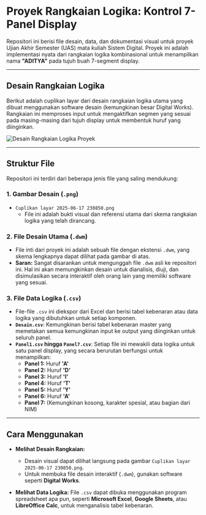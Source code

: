 # Proyek Rangkaian Logika: Kontrol 7-Panel Display

Repositori ini berisi file desain, data, dan dokumentasi visual untuk proyek Ujian Akhir Semester (UAS) mata kuliah Sistem Digital. Proyek ini adalah implementasi nyata dari rangkaian logika kombinasional untuk menampilkan nama **"ADITYA"** pada tujuh buah 7-segment display.

---

## Desain Rangkaian Logika

Berikut adalah cuplikan layar dari desain rangkaian logika utama yang dibuat menggunakan software desain (kemungkinan besar Digital Works). Rangkaian ini memproses input untuk mengaktifkan segmen yang sesuai pada masing-masing dari tujuh display untuk membentuk huruf yang diinginkan.

![Desain Rangkaian Logika Proyek](<Cuplikan layar 2025-06-17 230850.png>)

---

## Struktur File

Repositori ini terdiri dari beberapa jenis file yang saling mendukung:

### 1. Gambar Desain (`.png`)
* `Cuplikan layar 2025-06-17 230850.png`
    * File ini adalah bukti visual dan referensi utama dari skema rangkaian logika yang telah dirancang.

### 2. File Desain Utama (`.dwm`)
* File inti dari proyek ini adalah sebuah file dengan ekstensi `.dwm`, yang skema lengkapnya dapat dilihat pada gambar di atas.
* **Saran:** Sangat disarankan untuk mengunggah file `.dwm` asli ke repositori ini. Hal ini akan memungkinkan desain untuk dianalisis, diuji, dan disimulasikan secara interaktif oleh orang lain yang memiliki software yang sesuai.

### 3. File Data Logika (`.csv`)
* File-file `.csv` ini diekspor dari Excel dan berisi tabel kebenaran atau data logika yang dibutuhkan untuk setiap komponen.
* **`Desain.csv`**: Kemungkinan berisi tabel kebenaran master yang memetakan semua kemungkinan input ke output yang diinginkan untuk seluruh panel.
* **`Panel1.csv` hingga `Panel7.csv`**: Setiap file ini mewakili data logika untuk satu panel display, yang secara berurutan berfungsi untuk menampilkan:
    * **Panel 1:** Huruf **'A'**
    * **Panel 2:** Huruf **'D'**
    * **Panel 3:** Huruf **'I'**
    * **Panel 4:** Huruf **'T'**
    * **Panel 5:** Huruf **'Y'**
    * **Panel 6:** Huruf **'A'**
    * **Panel 7:** (Kemungkinan kosong, karakter spesial, atau bagian dari NIM)

---

## Cara Menggunakan

* **Melihat Desain Rangkaian:**
    * Desain visual dapat dilihat langsung pada gambar `Cuplikan layar 2025-06-17 230850.png`.
    * Untuk membuka file desain interaktif (`.dwm`), gunakan software seperti **Digital Works**.

* **Melihat Data Logika:** File `.csv` dapat dibuka menggunakan program spreadsheet apa pun, seperti **Microsoft Excel**, **Google Sheets**, atau **LibreOffice Calc**, untuk menganalisis tabel kebenaran.
